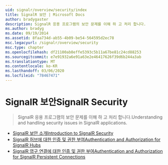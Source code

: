 ```yaml
---
uid: signalr/overview/security/index
title: SignalR 보안 | Microsoft Docs
author: bradygaster
description: SignalR 응용 프로그램의 보안 문제를 이해 하 고 처리 합니다.
ms.author: bradyg
ms.date: 09/19/2014
ms.assetid: 8faa734d-ab55-4b09-be54-564595d2ec78
msc.legacyurl: /signalr/overview/security
msc.type: chapter
ms.openlocfilehash: df21100ab0effe5393c5b11a67be81c24cd88253
ms.sourcegitcommit: e7e91932a6e91a63e2e46417626f39d6b244a3ab
ms.translationtype: MT
ms.contentlocale: ko-KR
ms.lasthandoff: 03/06/2020
ms.locfileid: "78467471"
---
```

# <a name="signalr-security"></a><span data-ttu-id="93753-103">SignalR 보안</span><span class="sxs-lookup"><span data-stu-id="93753-103">SignalR Security</span></span>

> <span data-ttu-id="93753-104">SignalR 응용 프로그램의 보안 문제를 이해 하 고 처리 합니다.</span><span class="sxs-lookup"><span data-stu-id="93753-104">Understanding and handling security issues in SignalR applications.</span></span>

- [<span data-ttu-id="93753-105">SignalR 보안 소개</span><span class="sxs-lookup"><span data-stu-id="93753-105">Introduction to SignalR Security</span></span>](introduction-to-security.md)
- [<span data-ttu-id="93753-106">SignalR 허브에 대한 인증 및 권한 부여</span><span class="sxs-lookup"><span data-stu-id="93753-106">Authentication and Authorization for SignalR Hubs</span></span>](hub-authorization.md)
- [<span data-ttu-id="93753-107">SignalR 영구 연결에 대한 인증 및 권한 부여</span><span class="sxs-lookup"><span data-stu-id="93753-107">Authentication and Authorization for SignalR Persistent Connections</span></span>](persistent-connection-authorization.md)
